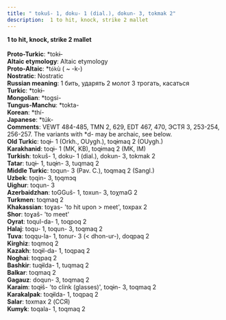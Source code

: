 ```yaml
---
title: " tokuš- 1, doku- 1 (dial.), dokun- 3, tokmak 2"
description:  1 to hit, knock, strike 2 mallet
---
```

<strong> 1 to hit, knock, strike 2 mallet</strong><br><br>
<strong>Proto-Turkic</strong>:  *tokɨ-<br>
<strong>Altaic etymology</strong>:  Altaic etymology<br>
<strong> Proto-Altaic</strong>:  *t`ók`ù ( ~ -k-)<br>
<strong>Nostratic</strong>:  Nostratic<br>
<strong>Russian meaning</strong>:  1 бить, ударять 2 молот 3 трогать, касаться<br>
<strong>Turkic</strong>:  *tokɨ-<br>
<strong>Mongolian</strong>:  *togsi-<br>
<strong>Tungus-Manchu</strong>:  *tokta-<br>
<strong>Korean</strong>:  *thí-<br>
<strong>Japanese</strong>:  *túk-<br>
<strong>Comments</strong>:  VEWT 484-485, TMN 2, 629, EDT 467, 470, ЭСТЯ 3, 253-254, 256-257. The variants with *d- may be archaic, see below.<br>
<strong>Old Turkic</strong>:  toqɨ- 1 (Orkh., OUygh.), toqɨmaq 2 (OUygh.)<br>
<strong>Karakhanid</strong>:  toqɨ- 1 (MK, KB), toqɨmaq 2 (MK, IM)<br>
<strong>Turkish</strong>:  tokuš- 1, doku- 1 (dial.), dokun- 3, tokmak 2<br>
<strong>Tatar</strong>:  tuqɨ- 1, tuqɨn- 3, tuqmaq 2<br>
<strong>Middle Turkic</strong>:  toqun- 3 (Pav. C.), toqmaq 2 (Sangl.)<br>
<strong>Uzbek</strong>:  tọqin- 3, tọqmɔq<br>
<strong>Uighur</strong>:  toqun- 3<br>
<strong>Azerbaidzhan</strong>:  toGGuš- 1, toxun- 3, toχmaG 2<br>
<strong>Turkmen</strong>:  toqmaq 2<br>
<strong>Khakassian</strong>:  toɣas- 'to hit upon > meet', toxpax 2<br>
<strong>Shor</strong>:  toɣaš- 'to meet'<br>
<strong>Oyrat</strong>:  toqul-da- 1, toqpoq 2<br>
<strong>Halaj</strong>:  toqu- 1, toqun- 3, toqmaq 2<br>
<strong>Tuva</strong>:  toqqu-la- 1, tonur- 3 (< dhon-ur-), doqpaq 2<br>
<strong>Kirghiz</strong>:  toqmoq 2<br>
<strong>Kazakh</strong>:  toqɨl-da- 1, toqpaq 2<br>
<strong>Noghai</strong>:  toqpaq 2<br>
<strong>Bashkir</strong>:  tuqɨlda- 1, tuqmaq 2<br>
<strong>Balkar</strong>:  toqmaq 2<br>
<strong>Gagauz</strong>:  doqun- 3, toqmaq 2<br>
<strong>Karaim</strong>:  toqɨš- 'to clink (glasses)', toqɨn- 3, toqmaq 2<br>
<strong>Karakalpak</strong>:  toqɨlda- 1, toqpaq 2<br>
<strong>Salar</strong>:  toxmax 2 (ССЯ)<br>
<strong>Kumyk</strong>:  toqala- 1, toqmaq 2<br>


